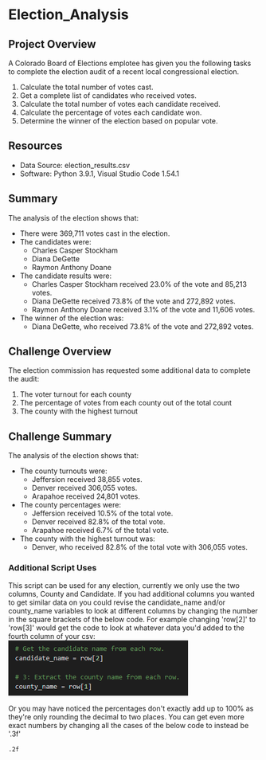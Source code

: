 # Election_Analysis

## Project Overview
A Colorado Board of Elections emplotee has given you the following tasks to complete the election audit of a recent local congressional election.

1. Calculate the total number of votes cast.
2. Get a complete list of candidates who received votes.
3. Calculate the total number of votes each candidate received.
4. Calculate the percentage of votes each candidate won.
5. Determine the winner of the election based on popular vote.

## Resources
- Data Source: election_results.csv
- Software: Python 3.9.1, Visual Studio Code 1.54.1

## Summary
The analysis of the election shows that:
- There were 369,711 votes cast in the election.
- The candidates were:
    - Charles Casper Stockham
    - Diana DeGette
    - Raymon Anthony Doane
- The candidate results were:
    - Charles Casper Stockham received 23.0% of the vote and 85,213 votes.
    - Diana DeGette received 73.8% of the vote and 272,892 votes.
    - Raymon Anthony Doane received 3.1% of the vote and 11,606 votes.
- The winner of the election was:
    - Diana DeGette, who received 73.8% of the vote and 272,892 votes.

## Challenge Overview
The election commission has requested some additional data to complete the audit:

1. The voter turnout for each county
2. The percentage of votes from each county out of the total count
3. The county with the highest turnout

## Challenge Summary
The analysis of the election shows that:
- The county turnouts were:
    - Jeffersion received 38,855 votes.
    - Denver received 306,055 votes.
    - Arapahoe received 24,801 votes.
- The county percentages were:
    - Jeffersion received 10.5% of the total vote.
    - Denver received 82.8% of the total vote.
    - Arapahoe received 6.7% of the total vote.
- The county with the highest turnout was:
    - Denver, who received 82.8% of the total vote with 306,055 votes.

### Additional Script Uses
This script can be used for any election, currently we only use the two columns, County and Candidate. If you had additional columns you wanted to get similar data on you could revise the candidate_name and/or county_name variables to look at different columns by changing the number in the square brackets of the below code. For example changing 'row[2]' to 'row[3]' would get the code to look at whatever data you'd added to the fourth column of your csv:
![variables](Resources/candidate-county_variables.png)

Or you may have noticed the percentages don't exactly add up to 100% as they're only rounding the decimal to two places. You can get even more exact numbers by changing all the cases of the below code to instead be '.3f'
```
.2f
```